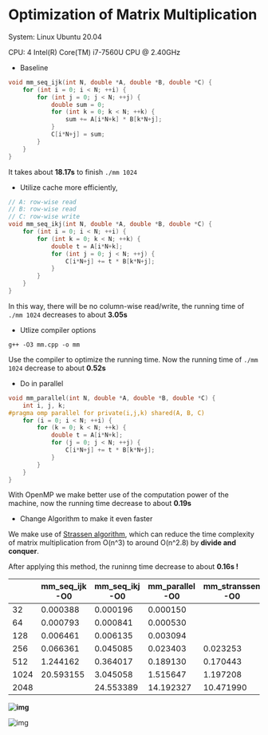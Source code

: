 # Optimization of Matrix Multiplication

System: Linux Ubuntu 20.04 

CPU: 4 Intel(R) Core(TM) i7-7560U CPU @ 2.40GHz



* Baseline

```c++
void mm_seq_ijk(int N, double *A, double *B, double *C) {
	for (int i = 0; i < N; ++i) {
		for (int j = 0; j < N; ++j) {
			double sum = 0;
			for (int k = 0; k < N; ++k) {
				sum += A[i*N+k] * B[k*N+j];
			}
			C[i*N+j] = sum;
		}
	}
}
```

It takes about **18.17s** to finish `./mm 1024`



* Utilize cache more efficiently,

```c++
// A: row-wise read
// B: row-wise read
// C: row-wise write
void mm_seq_ikj(int N, double *A, double *B, double *C) {
    for (int i = 0; i < N; ++i) {
        for (int k = 0; k < N; ++k) {
            double t = A[i*N+k];
            for (int j = 0; j < N; ++j) {
                C[i*N+j] += t * B[k*N+j];
            }
        }
    }
}
```

In this way, there will be no column-wise read/write, the running time of `./mm 1024` decreases to about **3.05s**



* Utlize compiler options

```shell
g++ -O3 mm.cpp -o mm
```

Use the compiler to optimize the running time. Now the running time of `./mm 1024` decrease to about **0.52s**



* Do in parallel

```c++
void mm_parallel(int N, double *A, double *B, double *C) {
    int i, j, k;
#pragma omp parallel for private(i,j,k) shared(A, B, C)
    for (i = 0; i < N; ++i) {
        for (k = 0; k < N; ++k) {
            double t = A[i*N+k];
            for (j = 0; j < N; ++j) {
                C[i*N+j] += t * B[k*N+j];
            }
        }
    }
}
```

With OpenMP we make better use of the computation power of the machine, now the running time decrease to about **0.19s**



* Change Algorithm to make it even faster

We make use of [Strassen algorithm](https://en.wikipedia.org/wiki/Strassen_algorithm), which can reduce the time complexity of matrix multiplication from O(n^3) to around O(n^2.8) by **divide and conquer**.

After applying this method, the runinng time decrease to about **0.16s !**



|      | mm_seq_ijk -O0 | mm_seq_ikj -O0 | mm_parallel -O0 | mm_stranssen -O0 | mm_parallel -O3 | mm_stranssen -O3 |
| ---- | -------------- | -------------- | --------------- | ---------------- | --------------- | ---------------- |
| 32   | 0.000388       | 0.000196       | 0.000150        |                  | 0.000377        |                  |
| 64   | 0.000793       | 0.000841       | 0.000530        |                  | 0.000187        |                  |
| 128  | 0.006461       | 0.006135       | 0.003094        |                  | 0.000542        |                  |
| 256  | 0.066361       | 0.045085       | 0.023403        | 0.023253         | 0.003180        | 0.002994         |
| 512  | 1.244162       | 0.364017       | 0.189130        | 0.170443         | 0.020252        | 0.022698         |
| 1024 | 20.593155      | 3.045058       | 1.515647        | 1.197208         | 0.188845        | 0.165639         |
| 2048 |                | 24.553389      | 14.192327       | 10.471990        | 1.586314        | 1.210377         |

**![img](https://lh4.googleusercontent.com/cykEfqhMapFifYTIxWhvzpbbvk_94-ehXzbG26riGaBQKh5xuQ4-aHzffBQ6Sy5cE-t4QgPm7BDsZ0OPATQSsWz7ut7CnVUgVrH_dkpM-PzeGZE3J72uFhPLXlUCjZn2jqNqSdP9mH3MIuUdLrIo9qWShyE_FvPGmNj6S10-Sw6-GatpYcbv76Pm3b46)**

![img](https://lh5.googleusercontent.com/Z-oNyhnbONHXQH6hXvAF_DConn3i5V8nqfcDk8WGT-WXBa9_I6EZbP_bW_NPGdeZisSw01NhfmXGPgzyf31ghuRSQNXIzZveSia_pvZQLHL2h8AlevSoJzDEdBIsbRDdE3o0ai_oOgIKiPuwUV9CH41f3oGBhy7iWKBll89FG1PItHNzzOKIGf_uJZxk)

